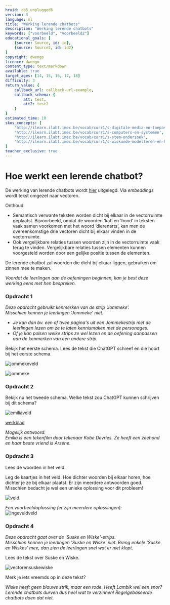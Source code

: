 ```yaml
---
hruid: cb5_unplugged6
version: 3
language: nl
title: "Werking lerende chatbots"
description: "Werking lerende chatbots"
keywords: ["voorbeeld", "voorbeeld2"]
educational_goals: [
    {source: Source, id: id}, 
    {source: Source2, id: id2}
]
copyright: dwengo
licence: dwengo
content_type: text/markdown
available: true
target_ages: [14, 15, 16, 17, 18]
difficulty: 3
return_value: {
    callback_url: callback-url-example,
    callback_schema: {
        att: test,
        att2: test2
    }
}
estimated_time: 10
skos_concepts: [
    'http://ilearn.ilabt.imec.be/vocab/curr1/s-digitale-media-en-toepassingen', 
    'http://ilearn.ilabt.imec.be/vocab/curr1/s-computers-en-systemen', 
    'http://ilearn.ilabt.imec.be/vocab/curr1/s-stem-onderzoek', 
    'http://ilearn.ilabt.imec.be/vocab/curr1/s-wiskunde-modelleren-en-heuristiek'
]
teacher_exclusive: true
---
```


# Hoe werkt een lerende chatbot?

De werking van lerende chatbots wordt [hier](https://dwengo.org/backend/api/learningObject/getWrapped?hruid=cb_chatbot3&version=3&language=nl) uitgelegd. Via *embeddings* wordt tekst omgezet naar vectoren. 

Onthoud: <br>
* Semantisch verwante teksten worden dicht bij elkaar in de vectorruimte geplaatst. Bijvoorbeeld, omdat de woorden ‘kat’ en ‘hond’ in teksten vaak samen voorkomen met het woord ‘dierenarts’, kan men de overeenkomstige drie vectoren dicht bij elkaar vinden in de vectorruimte.
* Ook vergelijkbare relaties tussen woorden zijn in de vectorruimte vaak terug te vinden. Vergelijkbare relaties tussen elementen kunnen voorgesteld worden door een gelijke positie tussen de elementen.

De lerende chatbot zal woorden die dicht bij elkaar liggen, gebruiken om zinnen mee te maken. 

*Voordat de leerlingen aan de oefeningen beginnen, kan je best deze werking eens met hen bespreken.* 

### Opdracht 1

*Deze opdracht gebruikt kenmerken van de strip 'Jommeke'.*<br>
*Misschien kennen je leerlingen 'Jommeke' niet.* <br>
* *Je kan dan bv. een of twee pagina's uit een Jommekestrip met de leerlingen lezen om ze te laten kennismaken met de personages.*
* *Of je kan polsen welke strips ze wel lezen en de oefening aanpassen aan de kenmerken van een andere strip.* 

Bekijk het eerste schema. Lees de tekst die ChatGPT schreef en die hoort bij het eerste schema.

![jommekeveld](https://github.com/dwengovzw/learning_content/assets/48352335/8daa9a5d-3886-4799-813e-10a64213fa2c)

![jommeke](https://github.com/dwengovzw/learning_content/assets/48352335/9bc4010f-459d-4010-96cb-a1ade5050ca0)

### Opdracht 2

Bekijk nu het tweede schema. Welke tekst zou ChatGPT kunnen schrijven bij dit schema? 

![emiliaveld](https://github.com/dwengovzw/learning_content/assets/48352335/25fcec34-9d31-4fc3-92c3-2835edec7f36)

[werkblad](embed/werkbladwieisemilia.pdf)

*Mogelijk antwoord:*<br>
*Emilia is een tekenfilm door tekenaar Kobe Devries. Ze heeft een zeehond en haar beste vriend is Arsène.* 


### Opdracht 3

Lees de woorden in het veld.

Leg de kaartjes in het veld. Hoe dichter woorden bij elkaar horen, hoe dichter je ze bij elkaar plaatst. Er zijn meerdere antwoorden goed. Misschien bedacht je wel een unieke oplossing voor dit probleem!

![veld](https://github.com/dwengovzw/learning_content/assets/48352335/953abce7-119a-4ca2-a7d2-382caccac749)

*Een voorbeeldoplossing (er zijn meerdere oplossingen):*<br>
![ingevuldveld](https://github.com/dwengovzw/learning_content/assets/48352335/dad2251d-ce91-4ea0-bad8-42f8e1bcd714)<br>


### Opdracht 4

*Deze opdracht gaat over de 'Suske en Wiske'-strips.*<br> 
*Misschien kennen je leerlingen 'Suske en Wiske' niet. Breng enkele 'Suske en Wiskes' mee, dan zien de leerlingen snel wat er niet klopt.*

Lees de tekst over Suske en Wiske.

![vectorensuskewiske](https://github.com/dwengovzw/learning_content/assets/48352335/5a054655-f848-490e-9b03-33bb2479562b)

Merk je iets vreemds op in deze tekst?

*Wiske heeft geen blauwe strik, maar een rode. Heeft Lambik wel een snor?*<br>
*Lerende chatbots durven dus heel wat te verzinnen!*
*Regelgebaseerde chatbots doen dat niet.*

